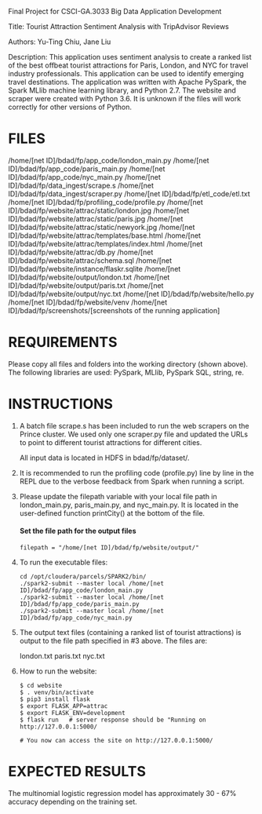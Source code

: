 Final Project for CSCI-GA.3033 Big Data Application Development

Title: Tourist Attraction Sentiment Analysis with TripAdvisor Reviews

Authors: Yu-Ting Chiu, Jane Liu

Description: This application uses sentiment analysis to create a ranked list of the best offbeat tourist
    attractions for Paris, London, and NYC for travel industry professionals. This application can be used to identify emerging travel destinations. The application was written with Apache PySpark, the Spark MLlib machine learning library, and Python 2.7. The website and scraper were created with Python 3.6. It is unknown if the files will work correctly for other versions of Python.


# FILES
/home/[net ID]/bdad/fp/app_code/london_main.py
/home/[net ID]/bdad/fp/app_code/paris_main.py
/home/[net ID]/bdad/fp/app_code/nyc_main.py
/home/[net ID]/bdad/fp/data_ingest/scrape.s
/home/[net ID]/bdad/fp/data_ingest/scraper.py
/home/[net ID]/bdad/fp/etl_code/etl.txt
/home/[net ID]/bdad/fp/profiling_code/profile.py
/home/[net ID]/bdad/fp/website/attrac/static/london.jpg
/home/[net ID]/bdad/fp/website/attrac/static/paris.jpg
/home/[net ID]/bdad/fp/website/attrac/static/newyork.jpg
/home/[net ID]/bdad/fp/website/attrac/templates/base.html
/home/[net ID]/bdad/fp/website/attrac/templates/index.html
/home/[net ID]/bdad/fp/website/attrac/db.py
/home/[net ID]/bdad/fp/website/attrac/schema.sql
/home/[net ID]/bdad/fp/website/instance/flaskr.sqlite
/home/[net ID]/bdad/fp/website/output/london.txt
/home/[net ID]/bdad/fp/website/output/paris.txt
/home/[net ID]/bdad/fp/website/output/nyc.txt
/home/[net ID]/bdad/fp/website/hello.py
/home/[net ID]/bdad/fp/website/venv
/home/[net ID]/bdad/fp/screenshots/[screenshots of the running application]


# REQUIREMENTS
Please copy all files and folders into the working directory (shown above). The following libraries are used: PySpark, MLlib,
PySpark SQL, string, re.


# INSTRUCTIONS

1. A batch file scrape.s has been included to run the web scrapers on the Prince cluster. We used only one scraper.py file and updated the URLs to point to different tourist attractions for different cities.

    All input data is located in HDFS in bdad/fp/dataset/.

2. It is recommended to run the profiling code (profile.py) line by line in the REPL due to the verbose feedback from Spark  when running a script.

3. Please update the filepath variable with your local file path in london_main.py, paris_main.py, and nyc_main.py. It is located in the user-defined function printCity() at the bottom of the file.

    #### Set the file path for the output files
    `filepath = "/home/[net ID]/bdad/fp/website/output/"`

4. To run the executable files:
    ```
    cd /opt/cloudera/parcels/SPARK2/bin/
    ./spark2-submit --master local /home/[net ID]/bdad/fp/app_code/london_main.py
    ./spark2-submit --master local /home/[net ID]/bdad/fp/app_code/paris_main.py
    ./spark2-submit --master local /home/[net ID]/bdad/fp/app_code/nyc_main.py
    ```

5. The output text files (containing a ranked list of tourist attractions) is output to the file path specified
in #3 above. The files are:

    london.txt
    paris.txt
    nyc.txt

6. How to run the website:
    ```
    $ cd website
    $ . venv/bin/activate
    $ pip3 install flask
    $ export FLASK_APP=attrac
    $ export FLASK_ENV=development
    $ flask run   # server response should be "Running on http://127.0.0.1:5000/

    # You now can access the site on http://127.0.0.1:5000/
    ```
# EXPECTED RESULTS
The multinomial logistic regression model has approximately 30 - 67% accuracy depending on the training set.

